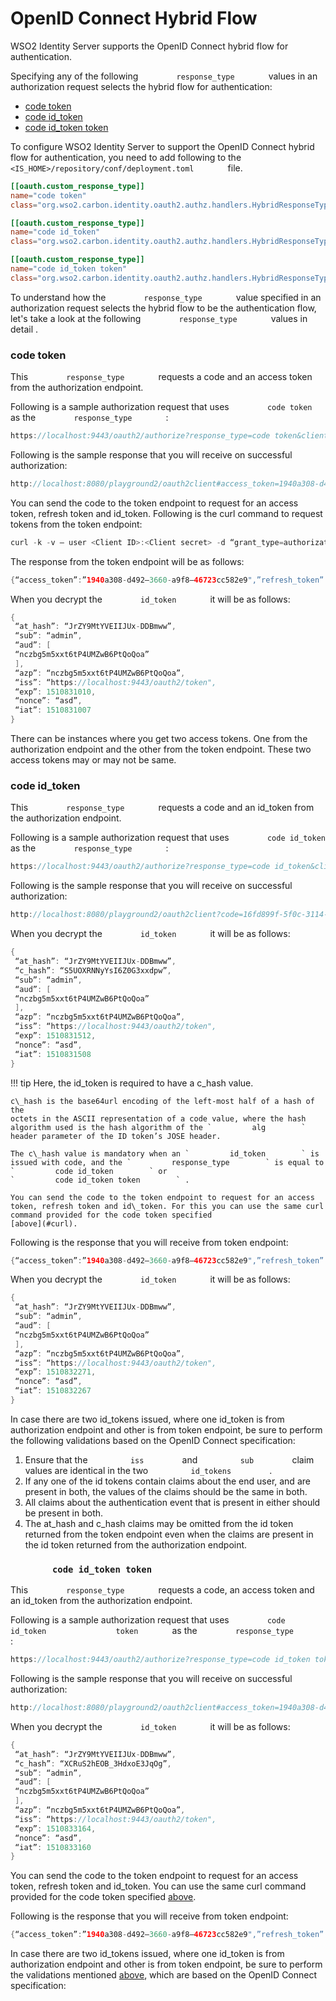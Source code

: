 # OpenID Connect Hybrid Flow

WSO2 Identity Server supports the OpenID Connect hybrid flow for
authentication.

Specifying any of the following `         response_type        ` values
in an authorization request selects the hybrid flow for authentication:

-   [code token](#code-token)
-   [code id\_token](#code-id_token)
-   [code id\_token token](#code-id_token-token)

To configure WSO2 Identity Server to support the OpenID Connect hybrid
flow for authentication, you need to add following to the
`         <IS_HOME>/repository/conf/deployment.toml        ` file.

```toml
[[oauth.custom_response_type]]
name="code token"
class="org.wso2.carbon.identity.oauth2.authz.handlers.HybridResponseTypeHandle"

[[oauth.custom_response_type]]
name="code id_token"
class="org.wso2.carbon.identity.oauth2.authz.handlers.HybridResponseTypeHandler"

[[oauth.custom_response_type]]
name="code id_token token"
class="org.wso2.carbon.identity.oauth2.authz.handlers.HybridResponseTypeHandler"
```

To understand how the `         response_type        ` value specified
in an authorization request selects the hybrid flow to be the
authentication flow, let's take a look at the following
`         response_type        ` values in detail .

### code token

This `         response_type        ` requests a code and an access
token from the authorization endpoint.  
  
Following is a sample authorization request that uses
`         code token        ` as the `         response_type        ` :

``` java
https://localhost:9443/oauth2/authorize?response_type=code token&client_id=<Client ID>&nonce=asd&redirect_uri=http://localhost:8080/playground2/oauth2client&scope=openid
```

Following is the sample response that you will receive on successful
authorization:

``` java
http://localhost:8080/playground2/oauth2client#access_token=1940a308-d492-3660-a9f8-46723cc582e9&code=99b34587-5483-374d-8b25-50485498e761&token_type=Bearer&expires_in=299999&session_state=baae9a71cdabe38b4643b9d59bd9f65ffaf5a9b8c453f4256c085e5a1c57e624.-EA3ZqPzLvsk25CKmt56YA
```

You can send the code to the token endpoint to request for an access
token, refresh token and id\_token.
<a name="curl"></a>
Following is the curl command to request tokens from the token endpoint:

``` java
curl -k -v — user <Client ID>:<Client secret> -d “grant_type=authorization_code&code=99b34587–5483–374d-8b25–50485498e761&redirect_uri=http://localhost:8080/playground2/oauth2client" https://localhost:9443/oauth2/token
```

The response from the token endpoint will be as follows:

``` java
{“access_token”:”1940a308-d492–3660-a9f8–46723cc582e9",”refresh_token”:”6b96cc3a-00da-3d7d-acd1–5aaf76dcd9d4",”scope”:”openid”,”id_token”:”eyJ4NXQiOiJOVEF4Wm1NeE5ETXlaRGczTVRVMVpHTTBNekV6T0RKaFpXSTRORE5sWkRVMU9HRmtOakZpTVEiLCJraWQiOiJOVEF4Wm1NeE5ETXlaRGczTVRVMVpHTTBNekV6T0RKaFpXSTRORE5sWkRVMU9HRmtOakZpTVEiLCJhbGciOiJSUzI1NiJ9.eyJhdF9oYXNoIjoiSnJaWTlNdFlWRUlJSlV4LUREQm13dyIsInN1YiI6ImFkbWluIiwiYXVkIjpbIm5jemJnNW01eHh0NnRQNFVNWndCNlB0UW9Rb2EiXSwiYXpwIjoibmN6Ymc1bTV4eHQ2dFA0VU1ad0I2UHRRb1FvYSIsImlzcyI6Imh0dHBzOlwvXC9sb2NhbGhvc3Q6OTQ0M1wvb2F1dGgyXC90b2tlbiIsImV4cCI6MTUxMDgzMTAxMCwibm9uY2UiOiJhc2QiLCJpYXQiOjE1MTA4MzEwMDd9.XKV0ioEvflR4MHGthO3cwXwC88msNgqR4l1O83mfhxOMtO1PG3ABWB5E4aFXFpR9t-8zJs09slhLsDTDhmC33KE8Die61UK9_Vb5aNA4XCkawyJt8dCX6clc6UUbTEO5N1ubXA18QFgwAEWpvoTz1hKx8XLnvOSehbdEKsoPunoHDmXpYJe_9hBg5V3kN-VHxdKdGOtl9u-Aml42s5p45cZY0mlFVcKjatBAf7hqWNPlUebyujDWG1Iyk_-AXNQ2wYi0F77uG7_HstP_tp0sOctu0TYCK8bwBTXEJYMPt1CqOqcae05m8N8hb0zs6Yxvyx_udCJPG-8n2zRB-T-kcg”,”token_type”:”Bearer”,”expires_in”:299494}
```

When you decrypt the `         id_token        ` it will be as follows:

``` java
{
 “at_hash”: “JrZY9MtYVEIIJUx-DDBmww”,
 “sub”: “admin”,
 “aud”: [
 “nczbg5m5xxt6tP4UMZwB6PtQoQoa”
 ],
 “azp”: “nczbg5m5xxt6tP4UMZwB6PtQoQoa”,
 “iss”: “https://localhost:9443/oauth2/token",
 “exp”: 1510831010,
 “nonce”: “asd”,
 “iat”: 1510831007
}
```

There can be instances where you get two access tokens. One from the
authorization endpoint and the other from the token endpoint. These two
access tokens may or may not be same.

### code id_token 

This `         response_type        ` requests a code and an id\_token
from the authorization endpoint.

Following is a sample authorization request that uses
`         code id_token        ` as the `         response_type        `
:

``` java
https://localhost:9443/oauth2/authorize?response_type=code id_token&client_id=<Client ID>&nonce=asd&redirect_uri=http://localhost:8080/playground2/oauth2client&scope=openid
```

Following is the sample response that you will receive on successful
authorization:

``` java
http://localhost:8080/playground2/oauth2client?code=16fd899f-5f0c-3114-875e-2547b629cd05&id_token=eyJ4NXQiOiJOVEF4Wm1NeE5ETXlaRGczTVRVMVpHTTBNekV6T0RKaFpXSTRORE5sWkRVMU9HRmtOakZpTVEiLCJraWQiOiJOVEF4Wm1NeE5ETXlaRGczTVRVMVpHTTBNekV6T0RKaFpXSTRORE5sWkRVMU9HRmtOakZpTVEiLCJhbGciOiJSUzI1NiJ9.eyJhdF9oYXNoIjoiSnJaWTlNdFlWRUlJSlV4LUREQm13dyIsImNfaGFzaCI6IlM1VU9YUk5OeVlzSTZaMEczeHhkcHciLCJzdWIiOiJhZG1pbiIsImF1ZCI6WyJuY3piZzVtNXh4dDZ0UDRVTVp3QjZQdFFvUW9hIl0sImF6cCI6Im5jemJnNW01eHh0NnRQNFVNWndCNlB0UW9Rb2EiLCJpc3MiOiJodHRwczpcL1wvbG9jYWxob3N0Ojk0NDNcL29hdXRoMlwvdG9rZW4iLCJleHAiOjE1MTA4MzE1MTIsIm5vbmNlIjoiYXNkIiwiaWF0IjoxNTEwODMxNTA4fQ.BsiXZwP_EFnNH-5r01z4P18OZbVY1WHOD1GSTrDa4-TxcSEuMOlvIQA54Poy0hUS8RCP46XB-WhUaOHQpvsHBj6CUCkNWAqJj5F-TetXUhONhnI0Hp7K3zofa_E5-ucFmUoKVwk-wFAMakKziIsX9P8v9-mi2kPlQPDyS3i7tkRlABS5emgbOSHxNsoKjdaglLT78zdARMFfF0i0oaDyRv9nfZIgSZJE1Qec99DA7engA43NJQCB1vMjF9Qruefyyjtq2abaLLRG6Yh6NeWDyIXkjjbHEcKxzBsKU6VqL84DqHHYFUwZ1nL2aLon1kHXUHgGfuhuBJ5qIwEtbZrQLw#session_state=d96bad64e37e82196898a824082aafbdd945c922e7d40cb4e0013d9fad6d68c8.o0_m4GJ1YJvNUUqg8k3LrQ
```

When you decrypt the `         id_token        ` it will be as follows:

``` java
{
 “at_hash”: “JrZY9MtYVEIIJUx-DDBmww”,
 “c_hash”: “S5UOXRNNyYsI6Z0G3xxdpw”,
 “sub”: “admin”,
 “aud”: [
 “nczbg5m5xxt6tP4UMZwB6PtQoQoa”
 ],
 “azp”: “nczbg5m5xxt6tP4UMZwB6PtQoQoa”,
 “iss”: “https://localhost:9443/oauth2/token",
 “exp”: 1510831512,
 “nonce”: “asd”,
 “iat”: 1510831508
}
```

!!! tip
    Here, the id\_token is required to have a c\_hash value.
    
    c\_hash is the base64url encoding of the left-most half of a hash of the
    octets in the ASCII representation of a code value, where the hash
    algorithm used is the hash algorithm of the `         alg        `
    header parameter of the ID token’s JOSE header.
    
    The c\_hash value is mandatory when an `         id_token        ` is
    issued with code, and the `         response_type        ` is equal to
    `         code id_token        ` or
    `         code id_token token        ` .
    
    You can send the code to the token endpoint to request for an access
    token, refresh token and id\_token. For this you can use the same curl
    command provided for the code token specified
    [above](#curl).
    

Following is the response that you will receive from token endpoint:

``` java
{“access_token”:”1940a308-d492–3660-a9f8–46723cc582e9",”refresh_token”:”6b96cc3a-00da-3d7d-acd1–5aaf76dcd9d4",”scope”:”openid”,”id_token”:”eyJ4NXQiOiJOVEF4Wm1NeE5ETXlaRGczTVRVMVpHTTBNekV6T0RKaFpXSTRORE5sWkRVMU9HRmtOakZpTVEiLCJraWQiOiJOVEF4Wm1NeE5ETXlaRGczTVRVMVpHTTBNekV6T0RKaFpXSTRORE5sWkRVMU9HRmtOakZpTVEiLCJhbGciOiJSUzI1NiJ9.eyJhdF9oYXNoIjoiSnJaWTlNdFlWRUlJSlV4LUREQm13dyIsInN1YiI6ImFkbWluIiwiYXVkIjpbIm5jemJnNW01eHh0NnRQNFVNWndCNlB0UW9Rb2EiXSwiYXpwIjoibmN6Ymc1bTV4eHQ2dFA0VU1ad0I2UHRRb1FvYSIsImlzcyI6Imh0dHBzOlwvXC9sb2NhbGhvc3Q6OTQ0M1wvb2F1dGgyXC90b2tlbiIsImV4cCI6MTUxMDgzMjI3MSwibm9uY2UiOiJhc2QiLCJpYXQiOjE1MTA4MzIyNjd9.jAGLp8FFdIyFi4ZmvRPX9hVu8NbLVL2iM1895UNrS7wqgl2PCi7zHnvBoOYkbsxxMYGoVepFNzz7hHbk-kuzq_kBoBsZK2Ucbv0hUkwiEkigLy6hpGm-mqXjai3cjlJevWOVcZbMhkEyRlsZtdUG0RCzteT7emAuZLFm5zfMpq1h5JsVRGjK_6fQbHhB2Svkl_kV_ctAD8_kymASGEjRGnwGW5np4uBI0NPYMDTvrl8N9i6yfUVD9-y7rL9Gtrq9hK28Swj5Szvv_c1IX8wYBP-p8gu2cBpGIulIq-OkbfCUh-rrbh96relOaKwKwk0g7nST6o6wZTAwaicNQBYHYw”,”token_type”:”Bearer”,”expires_in”:298234}
```

When you decrypt the `         id_token        ` it will be as follows:

``` java
{
 “at_hash”: “JrZY9MtYVEIIJUx-DDBmww”,
 “sub”: “admin”,
 “aud”: [
 “nczbg5m5xxt6tP4UMZwB6PtQoQoa”
 ],
 “azp”: “nczbg5m5xxt6tP4UMZwB6PtQoQoa”,
 “iss”: “https://localhost:9443/oauth2/token",
 “exp”: 1510832271,
 “nonce”: “asd”,
 “iat”: 1510832267
}
```
<a name="validations"></a>
In case there are two id\_tokens issued, where one id\_token is from
authorization endpoint and other is from token endpoint, be sure to
perform the following validations based on the OpenID Connect
specification:

1.  Ensure that the `          iss         ` and
    `          sub         ` claim values are identical in the two
    `          id_tokens         ` .
2.  If any one of the id tokens contain claims about the end user, and
    are present in both, the values of the claims should be the same in
    both.
3.  All claims about the authentication event that is present in either
    should be present in both.
4.  The at\_hash and c\_hash claims may be omitted from the id token
    returned from the token endpoint even when the claims are present in
    the id token returned from the authorization endpoint.

### `         code id_token token        `

This `         response_type        ` requests a code, an access token
and an id\_token from the authorization endpoint.

Following is a sample authorization request that uses
`         code        ` `         id_token        `
`         token        ` as the `         response_type        ` :

``` java
https://localhost:9443/oauth2/authorize?response_type=code id_token token&client_id=<Client ID>&nonce=asd&redirect_uri=http://localhost:8080/playground2/oauth2client&scope=openid
```

Following is the sample response that you will receive on successful
authorization:

``` java
http://localhost:8080/playground2/oauth2client#access_token=1940a308-d492-3660-a9f8-46723cc582e9&code=55aa698d-ac3b-30ec-b4ca-f5e803590a4b&id_token=eyJ4NXQiOiJOVEF4Wm1NeE5ETXlaRGczTVRVMVpHTTBNekV6T0RKaFpXSTRORE5sWkRVMU9HRmtOakZpTVEiLCJraWQiOiJOVEF4Wm1NeE5ETXlaRGczTVRVMVpHTTBNekV6T0RKaFpXSTRORE5sWkRVMU9HRmtOakZpTVEiLCJhbGciOiJSUzI1NiJ9.eyJhdF9oYXNoIjoiSnJaWTlNdFlWRUlJSlV4LUREQm13dyIsImNfaGFzaCI6IlhDUnVTMmhFT0JfM0hkeG9FM0pxT2ciLCJzdWIiOiJhZG1pbiIsImF1ZCI6WyJuY3piZzVtNXh4dDZ0UDRVTVp3QjZQdFFvUW9hIl0sImF6cCI6Im5jemJnNW01eHh0NnRQNFVNWndCNlB0UW9Rb2EiLCJpc3MiOiJodHRwczpcL1wvbG9jYWxob3N0Ojk0NDNcL29hdXRoMlwvdG9rZW4iLCJleHAiOjE1MTA4MzMxNjQsIm5vbmNlIjoiYXNkIiwiaWF0IjoxNTEwODMzMTYwfQ.WgpDf07dDVqrJRBbe_EqLYAfuRQQ1GkBJzgxaIczLTU_e-HasS6e24l75P0Csv0i2gUXk_H9d8zyJ6zalp2geBUmJ1wXLJtELrp-wvVaHVj-_aLHXM_8bsjL-BTj_f-OUEpGiDsPh19GxcMWw6hOubM0JKMh6ZWbF_A7-7RWwlh3vvRSjHhzhWypfjfP1NGTByjICJWF31AbGgfBy7OUUDhOIURYZM0m5u0fmvvD4O8qah1zjTxUL6mLaalOZ7QNppPU7SmPgeSQnfNsxy5KCA_N1vYyNLxzs3NitcCZAOQ88XU2AF-W4Sykay0tp1qiI35mqHg2cYinNPEdrnCYyQ&token_type=Bearer&expires_in=297341&session_state=872ac70304690624d4b3e2c705b5f452043be5f758ddd2487aa193730d9ef809.IwoAA6ua4m5CRth0erWuxA
```

When you decrypt the `         id_token        ` it will be as follows:

``` java
{
 “at_hash”: “JrZY9MtYVEIIJUx-DDBmww”,
 “c_hash”: “XCRuS2hEOB_3HdxoE3JqOg”,
 “sub”: “admin”,
 “aud”: [
 “nczbg5m5xxt6tP4UMZwB6PtQoQoa”
 ],
 “azp”: “nczbg5m5xxt6tP4UMZwB6PtQoQoa”,
 “iss”: “https://localhost:9443/oauth2/token",
 “exp”: 1510833164,
 “nonce”: “asd”,
 “iat”: 1510833160
}
```

You can send the code to the token endpoint to request for an access
token, refresh token and id\_token. You can use the same curl command
provided for the code token specified
[above](#curl).

Following is the response that you will receive from token endpoint:

``` java
{“access_token”:”1940a308-d492–3660-a9f8–46723cc582e9",”refresh_token”:”6b96cc3a-00da-3d7d-acd1–5aaf76dcd9d4",”scope”:”openid”,”id_token”:”eyJ4NXQiOiJOVEF4Wm1NeE5ETXlaRGczTVRVMVpHTTBNekV6T0RKaFpXSTRORE5sWkRVMU9HRmtOakZpTVEiLCJraWQiOiJOVEF4Wm1NeE5ETXlaRGczTVRVMVpHTTBNekV6T0RKaFpXSTRORE5sWkRVMU9HRmtOakZpTVEiLCJhbGciOiJSUzI1NiJ9.eyJhdF9oYXNoIjoiSnJaWTlNdFlWRUlJSlV4LUREQm13dyIsInN1YiI6ImFkbWluIiwiYXVkIjpbIm5jemJnNW01eHh0NnRQNFVNWndCNlB0UW9Rb2EiXSwiYXpwIjoibmN6Ymc1bTV4eHQ2dFA0VU1ad0I2UHRRb1FvYSIsImlzcyI6Imh0dHBzOlwvXC9sb2NhbGhvc3Q6OTQ0M1wvb2F1dGgyXC90b2tlbiIsImV4cCI6MTUxMDgzMzMwNywibm9uY2UiOiJhc2QiLCJpYXQiOjE1MTA4MzMzMDN9.k69ufNIJHJHb6foeRSMVoJsgAWz0q65_8R6Lhz-tIW-tdLDI7eNg3kSL5-S2T3uFn7XFvn113wEWvCS8X3JBCIPMAFCmGBCR_L5pCh_OO6_xQeZyfa0fx_R27kZ9EIW5u0WSSjlpzzvr_50YldCfXMhZASjZlA5sCZ9BReyhkEUW_kSCWUDJEPaFQqgKVNfnRmr1q4N2lJwXPHjjE-4BcTMxKY87mqFzq_HVdXc1SRVIG0iuWkiYaD34pK8ZI12GFGSmOpDzhYb06uxrR8GC4jpq_WHMvMKrPrLaoVkEFaqomgxLIOJaNZJzqpe3wlaWM952eTndpSW0HSR5kgZgmw”,”token_type”:”Bearer”,”expires_in”:297198}
```

In case there are two id\_tokens issued, where one id\_token is from
authorization endpoint and other is from token endpoint, be sure to
perform the validations mentioned
[above](#validations), which are based on the
OpenID Connect specification:
